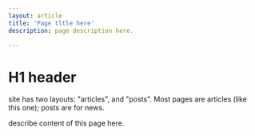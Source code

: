 ```yaml
---
layout: article
title: 'Page tltle here'
description: page description here.

---
```


<h1>H1 header</h1>

<p>site has two layouts: "articles", and "posts". Most pages are articles (like this one); posts are for news. </p>
	
<p>	describe content of this page here.</p>
